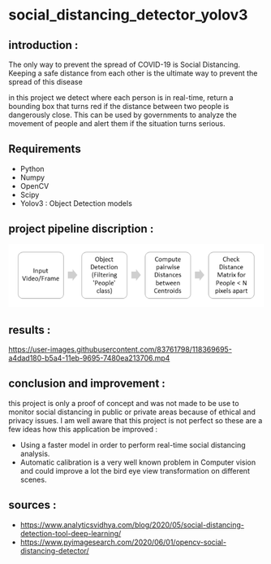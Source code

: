 # social_distancing_detector_yolov3

## introduction :

The only way to prevent the spread of COVID-19 is Social Distancing. Keeping a safe distance from each other is the ultimate way to prevent the spread of this disease

in this project we detect where each person is in real-time, return a bounding box that turns red if the distance between two people is dangerously close. This can be used by governments to analyze the movement of people and alert them if the situation turns serious.

## Requirements

* Python
* Numpy
* OpenCV
* Scipy
* Yolov3 : Object Detection models


## project pipeline discription :

![image](https://github.com/Ines-chihi3/social_distancing_detector_yolov3/blob/master/pipeline.PNG)

## results :
https://user-images.githubusercontent.com/83761798/118369695-a4dad180-b5a4-11eb-9695-7480ea213706.mp4

## conclusion and improvement : 

this project is only a proof of concept and was not made to be use to monitor social distancing in public or private areas because of ethical and privacy issues.
I am well aware that this project is not perfect so these are a few ideas how this application be improved :
* Using a faster model in order to perform real-time social distancing analysis.
* Automatic calibration is a very well known problem in Computer vision and could improve a lot the bird eye view transformation on different scenes.

## sources :

* https://www.analyticsvidhya.com/blog/2020/05/social-distancing-detection-tool-deep-learning/
* https://www.pyimagesearch.com/2020/06/01/opencv-social-distancing-detector/
